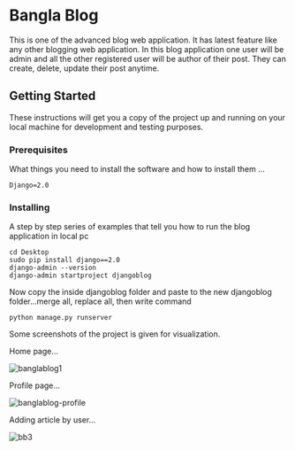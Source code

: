 # Bangla Blog
This is one of the advanced blog web application. It has latest feature like any other blogging web application. In this blog application one user will be admin and all the other registered user will be author of their post. They can create, delete, update their post anytime.

## Getting Started

These instructions will get you a copy of the project up and running on your local machine for development and 
testing purposes.

### Prerequisites

What things you need to install the software and how to install them ...

```
Django=2.0
```

### Installing

A step by step series of examples that tell you how to run the blog application in local pc


```
cd Desktop
sudo pip install django==2.0
django-admin --version 
django-admin startproject djangoblog
```

Now copy the inside djangoblog folder and paste to the new djangoblog folder...merge all, replace all, then 
write command

```
python manage.py runserver
```

Some screenshots of the project is given for visualization.

Home page...

![banglablog1](https://user-images.githubusercontent.com/28831050/56474295-e10cd800-6499-11e9-9042-51db2a83b757.png)

Profile page...

![banglablog-profile](https://user-images.githubusercontent.com/28831050/56474303-013c9700-649a-11e9-8afe-eda95b230a7b.png)

Adding article by user...

![bb3](https://user-images.githubusercontent.com/28831050/56474312-2204ec80-649a-11e9-89de-722005e944ba.png)

